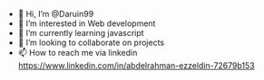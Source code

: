 - 👋 Hi, I’m @Daruin99
- 👀 I’m interested in Web development
- 🌱 I’m currently learning javascript
- 💞️ I’m looking to collaborate on projects
- 📫 How to reach me via linkedin https://www.linkedin.com/in/abdelrahman-ezzeldin-72679b153

<!---
Daruin99/Daruin99 is a ✨ special ✨ repository because its `README.md` (this file) appears on your GitHub profile.
You can click the Preview link to take a look at your changes.
--->
